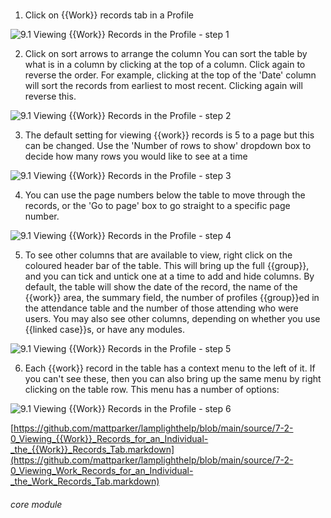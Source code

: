 # 

1. Click on {{Work}} records tab in a Profile

![9.1 Viewing {{Work}} Records in the Profile - step 1](9.1_Viewing_Work_Records_in_the_Profile_im_1.png)

2. Click on sort arrows to arrange the column
You can sort the table by what is in a column by clicking at the top of a column. Click again to reverse the order. For example, clicking at the top of the &#039;Date&#039; column will sort the records from earliest to most recent. Clicking again will reverse this.

![9.1 Viewing {{Work}} Records in the Profile - step 2](9.1_Viewing_Work_Records_in_the_Profile_im_2.png)

3. The default setting for viewing {{work}} records is 5 to a page but this can be changed. Use the &#039;Number of rows to show&#039; dropdown box to decide how many rows you would like to see at a time

![9.1 Viewing {{Work}} Records in the Profile - step 3](9.1_Viewing_Work_Records_in_the_Profile_im_3.png)

4. You can use the page numbers below the table to move through the records, or the &#039;Go to page&#039; box to go straight to a specific page number.

![9.1 Viewing {{Work}} Records in the Profile - step 4](9.1_Viewing_Work_Records_in_the_Profile_im_4.png)

5. To see other columns that are available to view, right click on the coloured header bar of the table. This will bring up the full {{group}}, and you can tick and untick one at a time to add and hide columns.
By default, the table will show the date of the record, the name of the {{work}} area, the summary field, the number of profiles {{group}}ed in the attendance table and the number of those attending who were users.
You may also see other columns, depending on whether you use {{linked case}}s, or have any modules.

![9.1 Viewing {{Work}} Records in the Profile - step 5](9.1_Viewing_Work_Records_in_the_Profile_im_5.png)

6. Each {{work}} record in the table has a context menu to the left of it. If you can&#039;t see these, then you can also bring up the same menu by right clicking on the table row. This menu has a number of options:

![9.1 Viewing {{Work}} Records in the Profile - step 6](9.1_Viewing_Work_Records_in_the_Profile_im_6.png)

[https://github.com/mattparker/lamplighthelp/blob/main/source/7-2-0_Viewing_{{Work}}_Records_for_an_Individual-_the_{{Work}}_Records_Tab.markdown](https://github.com/mattparker/lamplighthelp/blob/main/source/7-2-0_Viewing_Work_Records_for_an_Individual-_the_Work_Records_Tab.markdown)


###### core module